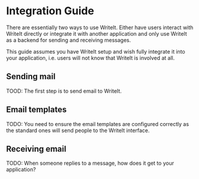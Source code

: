 # Integration Guide

There are essentially two ways to use WriteIt. Either have users interact with WriteIt directly or integrate it with another application and only use WriteIt as a backend for sending and receiving messages.

This guide assumes you have WriteIt setup and wish fully integrate it into your application, i.e. users will not know that WriteIt is involved at all.

## Sending mail

TOOD: The first step is to send email to WriteIt.

## Email templates

TODO: You need to ensure the email templates are configured correctly as the standard ones will send people to the WriteIt interface.

## Receiving email

TODO: When someone replies to a message, how does it get to your application?

